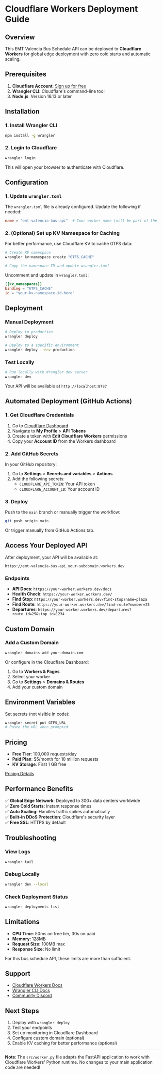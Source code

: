 # Cloudflare Workers Deployment Guide

## Overview

This EMT Valencia Bus Schedule API can be deployed to **Cloudflare Workers** for global edge deployment with zero cold starts and automatic scaling.

## Prerequisites

1. **Cloudflare Account**: [Sign up for free](https://dash.cloudflare.com/sign-up)
2. **Wrangler CLI**: Cloudflare's command-line tool
3. **Node.js**: Version 16.13 or later

## Installation

### 1. Install Wrangler CLI

```bash
npm install -g wrangler
```

### 2. Login to Cloudflare

```bash
wrangler login
```

This will open your browser to authenticate with Cloudflare.

## Configuration

### 1. Update `wrangler.toml`

The `wrangler.toml` file is already configured. Update the following if needed:

```toml
name = "emt-valencia-bus-api"  # Your worker name (will be part of the URL)
```

### 2. (Optional) Set up KV Namespace for Caching

For better performance, use Cloudflare KV to cache GTFS data:

```bash
# Create KV namespace
wrangler kv:namespace create "GTFS_CACHE"

# Copy the namespace ID and update wrangler.toml
```

Uncomment and update in `wrangler.toml`:
```toml
[[kv_namespaces]]
binding = "GTFS_CACHE"
id = "your-kv-namespace-id-here"
```

## Deployment

### Manual Deployment

```bash
# Deploy to production
wrangler deploy

# Deploy to a specific environment
wrangler deploy --env production
```

### Test Locally

```bash
# Run locally with Wrangler dev server
wrangler dev
```

Your API will be available at `http://localhost:8787`

## Automated Deployment (GitHub Actions)

### 1. Get Cloudflare Credentials

1. Go to [Cloudflare Dashboard](https://dash.cloudflare.com/)
2. Navigate to **My Profile** > **API Tokens**
3. Create a token with **Edit Cloudflare Workers** permissions
4. Copy your **Account ID** from the Workers dashboard

### 2. Add GitHub Secrets

In your GitHub repository:

1. Go to **Settings** > **Secrets and variables** > **Actions**
2. Add the following secrets:
   - `CLOUDFLARE_API_TOKEN`: Your API token
   - `CLOUDFLARE_ACCOUNT_ID`: Your account ID

### 3. Deploy

Push to the `main` branch or manually trigger the workflow:

```bash
git push origin main
```

Or trigger manually from GitHub Actions tab.

## Access Your Deployed API

After deployment, your API will be available at:

```
https://emt-valencia-bus-api.your-subdomain.workers.dev
```

### Endpoints

- **API Docs**: `https://your-worker.workers.dev/docs`
- **Health Check**: `https://your-worker.workers.dev/`
- **Find Stop**: `https://your-worker.workers.dev/find-stop?name=plaza`
- **Find Route**: `https://your-worker.workers.dev/find-route?number=25`
- **Departures**: `https://your-worker.workers.dev/departures?route_id=25&stop_id=1234`

## Custom Domain

### Add a Custom Domain

```bash
wrangler domains add your-domain.com
```

Or configure in the Cloudflare Dashboard:
1. Go to **Workers & Pages**
2. Select your worker
3. Go to **Settings** > **Domains & Routes**
4. Add your custom domain

## Environment Variables

Set secrets (not visible in code):

```bash
wrangler secret put GTFS_URL
# Paste the URL when prompted
```

## Pricing

- **Free Tier**: 100,000 requests/day
- **Paid Plan**: $5/month for 10 million requests
- **KV Storage**: First 1 GB free

[Pricing Details](https://workers.cloudflare.com/#plans)

## Performance Benefits

✅ **Global Edge Network**: Deployed to 300+ data centers worldwide  
✅ **Zero Cold Starts**: Instant response times  
✅ **Auto Scaling**: Handles traffic spikes automatically  
✅ **Built-in DDoS Protection**: Cloudflare's security layer  
✅ **Free SSL**: HTTPS by default  

## Troubleshooting

### View Logs

```bash
wrangler tail
```

### Debug Locally

```bash
wrangler dev --local
```

### Check Deployment Status

```bash
wrangler deployments list
```

## Limitations

- **CPU Time**: 50ms on free tier, 30s on paid
- **Memory**: 128MB
- **Request Size**: 100MB max
- **Response Size**: No limit

For this bus schedule API, these limits are more than sufficient.

## Support

- [Cloudflare Workers Docs](https://developers.cloudflare.com/workers/)
- [Wrangler CLI Docs](https://developers.cloudflare.com/workers/wrangler/)
- [Community Discord](https://discord.gg/cloudflaredev)

## Next Steps

1. Deploy with `wrangler deploy`
2. Test your endpoints
3. Set up monitoring in Cloudflare Dashboard
4. Configure custom domain (optional)
5. Enable KV caching for better performance (optional)

---

**Note**: The `src/worker.py` file adapts the FastAPI application to work with Cloudflare Workers' Python runtime. No changes to your main application code are needed!

